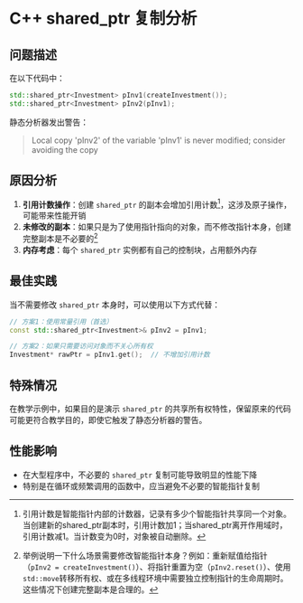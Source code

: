 # C++ shared_ptr 复制分析

## 问题描述

在以下代码中：
```cpp
std::shared_ptr<Investment> pInv1(createInvestment());
std::shared_ptr<Investment> pInv2(pInv1);
```

静态分析器发出警告：
> Local copy 'pInv2' of the variable 'pInv1' is never modified; consider avoiding the copy

## 原因分析

1. **引用计数操作**：创建 `shared_ptr` 的副本会增加引用计数[^1]，这涉及原子操作，可能带来性能开销
2. **未修改的副本**：如果只是为了使用指针指向的对象，而不修改指针本身，创建完整副本是不必要的[^2]
3. **内存考虑**：每个 `shared_ptr` 实例都有自己的控制块，占用额外内存

## 最佳实践

当不需要修改 `shared_ptr` 本身时，可以使用以下方式代替：

```cpp
// 方案1：使用常量引用（首选）
const std::shared_ptr<Investment>& pInv2 = pInv1;

// 方案2：如果只需要访问对象而不关心所有权
Investment* rawPtr = pInv1.get();  // 不增加引用计数
```

## 特殊情况

在教学示例中，如果目的是演示 `shared_ptr` 的共享所有权特性，保留原来的代码可能更符合教学目的，即使它触发了静态分析器的警告。

## 性能影响

- 在大型程序中，不必要的 `shared_ptr` 复制可能导致明显的性能下降
- 特别是在循环或频繁调用的函数中，应当避免不必要的智能指针复制

[^1]: 引用计数是智能指针内部的计数器，记录有多少个智能指针共享同一个对象。当创建新的shared_ptr副本时，引用计数加1；当shared_ptr离开作用域时，引用计数减1。当计数变为0时，对象被自动删除。
[^2]: 举例说明一下什么场景需要修改智能指针本身？例如：重新赋值给指针（`pInv2 = createInvestment()`）、将指针重置为空（`pInv2.reset()`）、使用`std::move`转移所有权、或在多线程环境中需要独立控制指针的生命周期时。这些情况下创建完整副本是合理的。